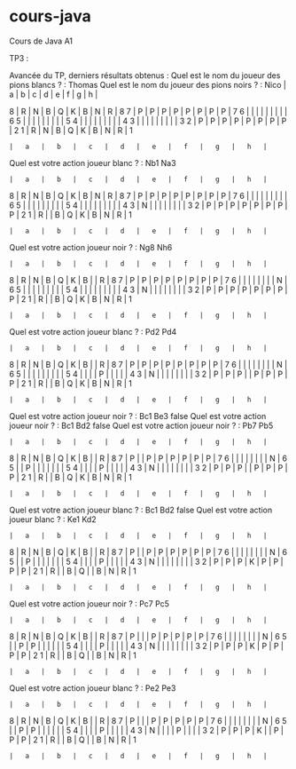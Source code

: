 # cours-java
Cours de Java A1

TP3 : 

Avancée du TP, derniers résultats obtenus :
Quel est le nom du joueur des pions blancs ? : Thomas
Quel est le nom du joueur des pions noirs ? : Nico
 	|	a	|	b	|	c	|	d	|	e	|	f	|	g	|	h	|	

8	|	R	|	N	|	B	|	Q	|	K	|	B	|	N	|	R	|	8
7	|	P	|	P	|	P	|	P	|	P	|	P	|	P	|	P	|	7
6	|	 	|	 	|	 	|	 	|	 	|	 	|	 	|	 	|	6
5	|	 	|	 	|	 	|	 	|	 	|	 	|	 	|	 	|	5
4	|	 	|	 	|	 	|	 	|	 	|	 	|	 	|	 	|	4
3	|	 	|	 	|	 	|	 	|	 	|	 	|	 	|	 	|	3
2	|	P	|	P	|	P	|	P	|	P	|	P	|	P	|	P	|	2
1	|	R	|	N	|	B	|	Q	|	K	|	B	|	N	|	R	|	1

 	|	a	|	b	|	c	|	d	|	e	|	f	|	g	|	h	|	
Quel est votre action joueur blanc ? : Nb1 Na3

 	|	a	|	b	|	c	|	d	|	e	|	f	|	g	|	h	|	

8	|	R	|	N	|	B	|	Q	|	K	|	B	|	N	|	R	|	8
7	|	P	|	P	|	P	|	P	|	P	|	P	|	P	|	P	|	7
6	|	 	|	 	|	 	|	 	|	 	|	 	|	 	|	 	|	6
5	|	 	|	 	|	 	|	 	|	 	|	 	|	 	|	 	|	5
4	|	 	|	 	|	 	|	 	|	 	|	 	|	 	|	 	|	4
3	|	N	|	 	|	 	|	 	|	 	|	 	|	 	|	 	|	3
2	|	P	|	P	|	P	|	P	|	P	|	P	|	P	|	P	|	2
1	|	R	|	 	|	B	|	Q	|	K	|	B	|	N	|	R	|	1

 	|	a	|	b	|	c	|	d	|	e	|	f	|	g	|	h	|	
Quel est votre action joueur noir ? : Ng8 Nh6

 	|	a	|	b	|	c	|	d	|	e	|	f	|	g	|	h	|	

8	|	R	|	N	|	B	|	Q	|	K	|	B	|	 	|	R	|	8
7	|	P	|	P	|	P	|	P	|	P	|	P	|	P	|	P	|	7
6	|	 	|	 	|	 	|	 	|	 	|	 	|	 	|	N	|	6
5	|	 	|	 	|	 	|	 	|	 	|	 	|	 	|	 	|	5
4	|	 	|	 	|	 	|	 	|	 	|	 	|	 	|	 	|	4
3	|	N	|	 	|	 	|	 	|	 	|	 	|	 	|	 	|	3
2	|	P	|	P	|	P	|	P	|	P	|	P	|	P	|	P	|	2
1	|	R	|	 	|	B	|	Q	|	K	|	B	|	N	|	R	|	1

 	|	a	|	b	|	c	|	d	|	e	|	f	|	g	|	h	|	
Quel est votre action joueur blanc ? : Pd2 Pd4

 	|	a	|	b	|	c	|	d	|	e	|	f	|	g	|	h	|	

8	|	R	|	N	|	B	|	Q	|	K	|	B	|	 	|	R	|	8
7	|	P	|	P	|	P	|	P	|	P	|	P	|	P	|	P	|	7
6	|	 	|	 	|	 	|	 	|	 	|	 	|	 	|	N	|	6
5	|	 	|	 	|	 	|	 	|	 	|	 	|	 	|	 	|	5
4	|	 	|	 	|	 	|	P	|	 	|	 	|	 	|	 	|	4
3	|	N	|	 	|	 	|	 	|	 	|	 	|	 	|	 	|	3
2	|	P	|	P	|	P	|	 	|	P	|	P	|	P	|	P	|	2
1	|	R	|	 	|	B	|	Q	|	K	|	B	|	N	|	R	|	1

 	|	a	|	b	|	c	|	d	|	e	|	f	|	g	|	h	|	
Quel est votre action joueur noir ? : Bc1 Be3
false
Quel est votre action joueur noir ? : Bc1 Bd2
false
Quel est votre action joueur noir ? : Pb7 Pb5

 	|	a	|	b	|	c	|	d	|	e	|	f	|	g	|	h	|	

8	|	R	|	N	|	B	|	Q	|	K	|	B	|	 	|	R	|	8
7	|	P	|	 	|	P	|	P	|	P	|	P	|	P	|	P	|	7
6	|	 	|	 	|	 	|	 	|	 	|	 	|	 	|	N	|	6
5	|	 	|	P	|	 	|	 	|	 	|	 	|	 	|	 	|	5
4	|	 	|	 	|	 	|	P	|	 	|	 	|	 	|	 	|	4
3	|	N	|	 	|	 	|	 	|	 	|	 	|	 	|	 	|	3
2	|	P	|	P	|	P	|	 	|	P	|	P	|	P	|	P	|	2
1	|	R	|	 	|	B	|	Q	|	K	|	B	|	N	|	R	|	1

 	|	a	|	b	|	c	|	d	|	e	|	f	|	g	|	h	|	
Quel est votre action joueur blanc ? : Bc1 Bd2
false
Quel est votre action joueur blanc ? : Ke1 Kd2

 	|	a	|	b	|	c	|	d	|	e	|	f	|	g	|	h	|	

8	|	R	|	N	|	B	|	Q	|	K	|	B	|	 	|	R	|	8
7	|	P	|	 	|	P	|	P	|	P	|	P	|	P	|	P	|	7
6	|	 	|	 	|	 	|	 	|	 	|	 	|	 	|	N	|	6
5	|	 	|	P	|	 	|	 	|	 	|	 	|	 	|	 	|	5
4	|	 	|	 	|	 	|	P	|	 	|	 	|	 	|	 	|	4
3	|	N	|	 	|	 	|	 	|	 	|	 	|	 	|	 	|	3
2	|	P	|	P	|	P	|	K	|	P	|	P	|	P	|	P	|	2
1	|	R	|	 	|	B	|	Q	|	 	|	B	|	N	|	R	|	1

 	|	a	|	b	|	c	|	d	|	e	|	f	|	g	|	h	|	
Quel est votre action joueur noir ? : Pc7 Pc5

 	|	a	|	b	|	c	|	d	|	e	|	f	|	g	|	h	|	

8	|	R	|	N	|	B	|	Q	|	K	|	B	|	 	|	R	|	8
7	|	P	|	 	|	 	|	P	|	P	|	P	|	P	|	P	|	7
6	|	 	|	 	|	 	|	 	|	 	|	 	|	 	|	N	|	6
5	|	 	|	P	|	P	|	 	|	 	|	 	|	 	|	 	|	5
4	|	 	|	 	|	 	|	P	|	 	|	 	|	 	|	 	|	4
3	|	N	|	 	|	 	|	 	|	 	|	 	|	 	|	 	|	3
2	|	P	|	P	|	P	|	K	|	P	|	P	|	P	|	P	|	2
1	|	R	|	 	|	B	|	Q	|	 	|	B	|	N	|	R	|	1

 	|	a	|	b	|	c	|	d	|	e	|	f	|	g	|	h	|	
Quel est votre action joueur blanc ? : Pe2 Pe3

 	|	a	|	b	|	c	|	d	|	e	|	f	|	g	|	h	|	

8	|	R	|	N	|	B	|	Q	|	K	|	B	|	 	|	R	|	8
7	|	P	|	 	|	 	|	P	|	P	|	P	|	P	|	P	|	7
6	|	 	|	 	|	 	|	 	|	 	|	 	|	 	|	N	|	6
5	|	 	|	P	|	P	|	 	|	 	|	 	|	 	|	 	|	5
4	|	 	|	 	|	 	|	P	|	 	|	 	|	 	|	 	|	4
3	|	N	|	 	|	 	|	 	|	P	|	 	|	 	|	 	|	3
2	|	P	|	P	|	P	|	K	|	 	|	P	|	P	|	P	|	2
1	|	R	|	 	|	B	|	Q	|	 	|	B	|	N	|	R	|	1

 	|	a	|	b	|	c	|	d	|	e	|	f	|	g	|	h	|
